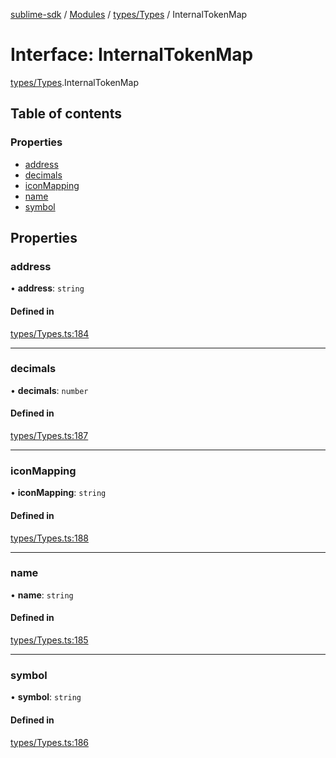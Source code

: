 [sublime-sdk](../README.md) / [Modules](../modules.md) / [types/Types](../modules/types_Types.md) / InternalTokenMap

# Interface: InternalTokenMap

[types/Types](../modules/types_Types.md).InternalTokenMap

## Table of contents

### Properties

- [address](types_Types.InternalTokenMap.md#address)
- [decimals](types_Types.InternalTokenMap.md#decimals)
- [iconMapping](types_Types.InternalTokenMap.md#iconmapping)
- [name](types_Types.InternalTokenMap.md#name)
- [symbol](types_Types.InternalTokenMap.md#symbol)

## Properties

### address

• **address**: `string`

#### Defined in

[types/Types.ts:184](https://github.com/sublime-finance/sublime-sdk/blob/7040d02/src/types/Types.ts#L184)

___

### decimals

• **decimals**: `number`

#### Defined in

[types/Types.ts:187](https://github.com/sublime-finance/sublime-sdk/blob/7040d02/src/types/Types.ts#L187)

___

### iconMapping

• **iconMapping**: `string`

#### Defined in

[types/Types.ts:188](https://github.com/sublime-finance/sublime-sdk/blob/7040d02/src/types/Types.ts#L188)

___

### name

• **name**: `string`

#### Defined in

[types/Types.ts:185](https://github.com/sublime-finance/sublime-sdk/blob/7040d02/src/types/Types.ts#L185)

___

### symbol

• **symbol**: `string`

#### Defined in

[types/Types.ts:186](https://github.com/sublime-finance/sublime-sdk/blob/7040d02/src/types/Types.ts#L186)
